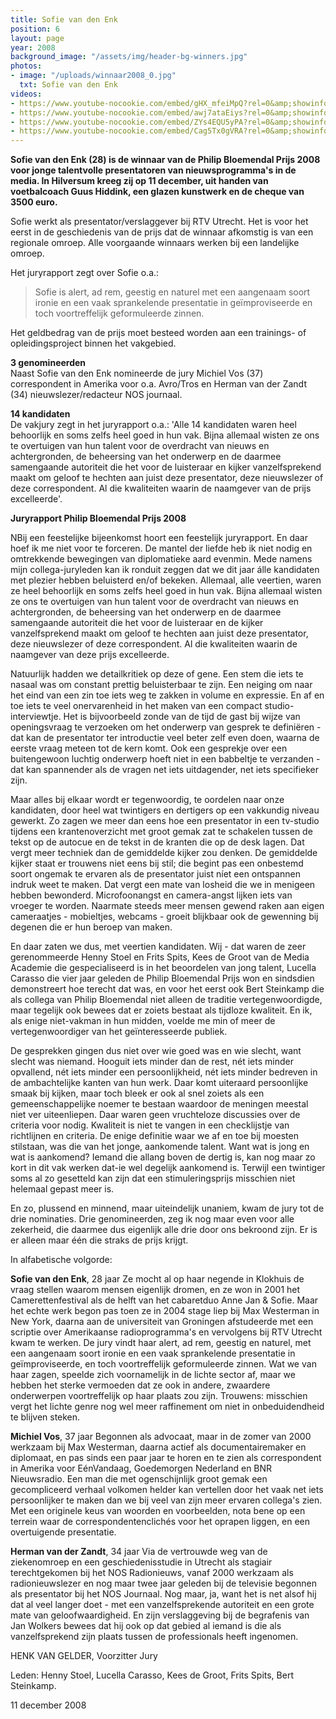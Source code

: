 ```yaml
---
title: Sofie van den Enk
position: 6
layout: page
year: 2008
background_image: "/assets/img/header-bg-winners.jpg"
photos:
- image: "/uploads/winnaar2008_0.jpg"
  txt: Sofie van den Enk
videos:
- https://www.youtube-nocookie.com/embed/gHX_mfeiMpQ?rel=0&amp;showinfo=0
- https://www.youtube-nocookie.com/embed/awj7ataEiys?rel=0&amp;showinfo=0
- https://www.youtube-nocookie.com/embed/ZYs4EQU5yPA?rel=0&amp;showinfo=0
- https://www.youtube-nocookie.com/embed/Cag5Tx0gVRA?rel=0&amp;showinfo=0
---
```


**Sofie van den Enk (28) is de winnaar van de Philip Bloemendal Prijs 2008 voor jonge talentvolle presentatoren van nieuwsprogramma's in de media. In Hilversum kreeg zij op 11 december, uit handen van voetbalcoach Guus Hiddink, een glazen kunstwerk en de cheque van 3500 euro.**

Sofie werkt als presentator/verslaggever bij RTV Utrecht. Het is voor het eerst in de geschiedenis van de prijs dat de winnaar afkomstig is van een regionale omroep. Alle voorgaande winnaars werken bij een landelijke omroep.

Het juryrapport zegt over Sofie o.a.:

> Sofie is alert, ad rem, geestig en naturel met een aangenaam soort ironie en een vaak sprankelende presentatie in geïmproviseerde en toch voortreffelijk geformuleerde zinnen.

Het geldbedrag van de prijs moet besteed worden aan een trainings- of opleidingsproject binnen het vakgebied.

**3 genomineerden**  
Naast Sofie van den Enk nomineerde de jury Michiel Vos (37) correspondent in Amerika voor o.a. Avro/Tros en Herman van der Zandt (34) nieuwslezer/redacteur NOS journaal.

**14 kandidaten**  
De vakjury zegt in het juryrapport o.a.: 'Alle 14 kandidaten waren heel behoorlijk en soms zelfs heel goed in hun vak. Bijna allemaal wisten ze ons te overtuigen van hun talent voor de overdracht van nieuws en achtergronden, de beheersing van het onderwerp en de daarmee samengaande autoriteit die het voor de luisteraar en kijker vanzelfsprekend maakt om geloof te hechten aan juist deze presentator, deze nieuwslezer of deze correspondent. Al die kwaliteiten waarin de naamgever van de prijs excelleerde'.

**Juryrapport Philip Bloemendal Prijs 2008**

NBij een feestelijke bijeenkomst hoort een feestelijk juryrapport. En daar hoef ik me niet voor te forceren. De mantel der liefde heb ik niet nodig en omtrekkende bewegingen van diplomatieke aard evenmin. Mede namens mijn collega-juryleden kan ik ronduit zeggen dat we dit jaar álle kandidaten met plezier hebben beluisterd en/of bekeken. Allemaal, alle veertien, waren ze heel behoorlijk en soms zelfs heel goed in hun vak. Bijna allemaal wisten ze ons te overtuigen van hun talent voor de overdracht van nieuws en achtergronden, de beheersing van het onderwerp en de daarmee samengaande autoriteit die het voor de luisteraar en de kijker vanzelfsprekend maakt om geloof te hechten aan juist deze presentator, deze nieuwslezer of deze correspondent. Al die kwaliteiten waarin de naamgever van deze prijs excelleerde.

Natuurlijk hadden we detailkritiek op deze of gene. Een stem die iets te nasaal was om constant prettig beluisterbaar te zijn. Een neiging om naar het eind van een zin toe iets weg te zakken in volume en expressie. En af en toe iets te veel onervarenheid in het maken van een compact studio-interviewtje. Het is bijvoorbeeld zonde van de tijd de gast bij wijze van openingsvraag te verzoeken om het onderwerp van gesprek te definiëren - dat kan de presentator ter introductie veel beter zelf even doen, waarna de eerste vraag meteen tot de kern komt. Ook een gesprekje over een buitengewoon luchtig onderwerp hoeft niet in een babbeltje te verzanden - dat kan spannender als de vragen net iets uitdagender, net iets specifieker zijn.

Maar alles bij elkaar wordt er tegenwoordig, te oordelen naar onze kandidaten, door heel wat twintigers en dertigers op een vakkundig niveau gewerkt. Zo zagen we meer dan eens hoe een presentator in een tv-studio tijdens een krantenoverzicht met groot gemak zat te schakelen tussen de tekst op de autocue en de tekst in de kranten die op de desk lagen. Dat vergt meer techniek dan de gemiddelde kijker zou denken. De gemiddelde kijker staat er trouwens niet eens bij stil; die begint pas een onbestemd soort ongemak te ervaren als de presentator juist níet een ontspannen indruk weet te maken. Dat vergt een mate van losheid die we in menigeen hebben bewonderd. Microfoonangst en camera-angst lijken iets van vroeger te worden. Naarmate steeds meer mensen gewend raken aan eigen cameraatjes - mobieltjes, webcams - groeit blijkbaar ook de gewenning bij degenen die er hun beroep van maken.

En daar zaten we dus, met veertien kandidaten. Wij - dat waren de zeer gerenommeerde Henny Stoel en Frits Spits, Kees de Groot van de Media Academie die gespecialiseerd is in het beoordelen van jong talent, Lucella Carasso die vier jaar geleden de Philip Bloemendal Prijs won en sindsdien demonstreert hoe terecht dat was, en voor het eerst ook Bert Steinkamp die als collega van Philip Bloemendal niet alleen de traditie vertegenwoordigde, maar tegelijk ook bewees dat er zoiets bestaat als tijdloze kwaliteit. En ik, als enige niet-vakman in hun midden, voelde me min of meer de vertegenwoordiger van het geïnteresseerde publiek.

De gesprekken gingen dus niet over wie goed was en wie slecht, want slecht was niemand. Hooguit iets minder dan de rest, nét iets minder opvallend, nét iets minder een persoonlijkheid, nét iets minder bedreven in de ambachtelijke kanten van hun werk. Daar komt uiteraard persoonlijke smaak bij kijken, maar toch bleek er ook al snel zoiets als een gemeenschappelijke noemer te bestaan waardoor de meningen meestal niet ver uiteenliepen. Daar waren geen vruchteloze discussies over de criteria voor nodig. Kwaliteit is niet te vangen in een checklijstje van richtlijnen en criteria. De enige definitie waar we af en toe bij moesten stilstaan, was die van het jonge, aankomende talent. Want wat is jong en wat is aankomend? Iemand die allang boven de dertig is, kan nog maar zo kort in dit vak werken dat-ie wel degelijk aankomend is. Terwijl een twintiger soms al zo gesetteld kan zijn dat een stimuleringsprijs misschien niet helemaal gepast meer is.

En zo, plussend en minnend, maar uiteindelijk unaniem, kwam de jury tot de drie nominaties. Drie genomineerden, zeg ik nog maar even voor alle zekerheid, die daarmee dus eigenlijk alle drie door ons bekroond zijn. Er is er alleen maar één die straks de prijs krijgt.

In alfabetische volgorde:

**Sofie van den Enk**, 28 jaar
Ze mocht al op haar negende in Klokhuis de vraag stellen waarom mensen eigenlijk dromen, en ze won in 2001 het Camerettenfestival als de helft van het cabaretduo Anne Jan & Sofie. Maar het echte werk begon pas toen ze in 2004 stage liep bij Max Westerman in New York, daarna aan de universiteit van Groningen afstudeerde met een scriptie over Amerikaanse radioprogramma's en vervolgens bij RTV Utrecht kwam te werken. De jury vindt haar alert, ad rem, geestig en naturel, met een aangenaam soort ironie en een vaak sprankelende presentatie in geïmproviseerde, en toch voortreffelijk geformuleerde zinnen. Wat we van haar zagen, speelde zich voornamelijk in de lichte sector af, maar we hebben het sterke vermoeden dat ze ook in andere, zwaardere onderwerpen voortreffelijk op haar plaats zou zijn. Trouwens: misschien vergt het lichte genre nog wel meer raffinement om niet in onbeduidendheid te blijven steken.

**Michiel Vos**, 37 jaar
Begonnen als advocaat, maar in de zomer van 2000 werkzaam bij Max Westerman, daarna actief als documentairemaker en diplomaat, en pas sinds een paar jaar te horen en te zien als correspondent in Amerika voor EénVandaag, Goedemorgen Nederland en BNR Nieuwsradio. Een man die met ogenschijnlijk groot gemak een gecompliceerd verhaal volkomen helder kan vertellen door het vaak net iets persoonlijker te maken dan we bij veel van zijn meer ervaren collega's zien. Met een originele keus van woorden en voorbeelden, nota bene op een terrein waar de correspondentenclichés voor het oprapen liggen, en een overtuigende presentatie.

**Herman van der Zandt**, 34 jaar
Via de vertrouwde weg van de ziekenomroep en een geschiedenisstudie in Utrecht als stagiair terechtgekomen bij het NOS Radionieuws, vanaf 2000 werkzaam als radionieuwslezer en nog maar twee jaar geleden bij de televisie begonnen als presentator bij het NOS Journaal. Nog maar, ja, want het is net alsof hij dat al veel langer doet - met een vanzelfsprekende autoriteit en een grote mate van geloofwaardigheid. En zijn verslaggeving bij de begrafenis van Jan Wolkers bewees dat hij ook op dat gebied al iemand is die als vanzelfsprekend zijn plaats tussen de professionals heeft ingenomen. 

HENK VAN GELDER, 
Voorzitter Jury

Leden: Henny Stoel, Lucella Carasso, Kees de Groot, Frits Spits, Bert Steinkamp.

11 december 2008
